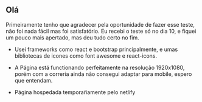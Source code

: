  ##  Olá

Primeiramente tenho que agradecer pela oportunidade de fazer esse teste, não foi nada fácil mas foi satisfatório. Eu recebi o teste só no dia 10, e fiquei um pouco mais apertado, mas deu tudo certo no fim.

* Usei frameworks como react e bootstrap principalmente, e umas bibliotecas de icones como font awesome e react-icons.

* A Página está functionando perfeitamente na resolução 1920x1080, porém com a correria ainda não consegui adaptar para mobile, espero que entendam.

* Página hospedada temporaŕiamente pelo netlify